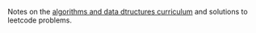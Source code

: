 Notes on the [algorithms and data dtructures curriculum](https://www.techinterviewhandbook.org/algorithms/study-cheatsheet/) and solutions to leetcode problems.